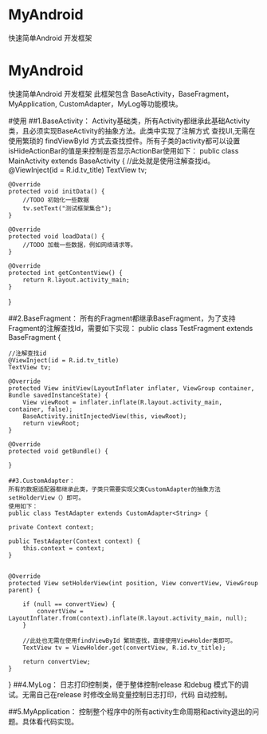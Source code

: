 # MyAndroid
快速简单Android 开发框架
# MyAndroid
快速简单Android 开发框架
此框架包含 BaseActivity，BaseFragment，MyApplication, CustomAdapter，MyLog等功能模块。

#使用
##1.BaseActivity：
Activity基础类，所有Activity都继承此基础Activity类，且必须实现BaseActivity的抽象方法。此类中实现了注解方式
查找UI,无需在使用繁琐的 findViewById 方式去查找控件。所有子类的activity都可以设置isHideActionBar的值是来控制是否显示ActionBar使用如下：
public class MainActivity extends BaseActivity {
    //此处就是使用注解查找id。
    @ViewInject(id = R.id.tv_title)
    TextView tv;


    @Override
    protected void initData() {
        //TODO 初始化一些数据
        tv.setText("测试框架集合");
    }

    @Override
    protected void loadData() {
        //TODO 加载一些数据，例如网络请求等。
    }

    @Override
    protected int getContentView() {
        return R.layout.activity_main;
    }
}


##2.BaseFragment：
所有的Fragment都继承BaseFragment，为了支持Fragment的注解查找Id，需要如下实现：
public class TestFragment extends BaseFragment {

    //注解查找id
    @ViewInject(id = R.id.tv_title)
    TextView tv;

    @Override
    protected View initView(LayoutInflater inflater, ViewGroup container, Bundle savedInstanceState) {
        View viewRoot = inflater.inflate(R.layout.activity_main, container, false);
        BaseActivity.initInjectedView(this, viewRoot);
        return viewRoot;
    }

    @Override
    protected void getBundle() {

    }
    
    ##3.CustomAdapter：
    所有的数据适配器都继承此类，子类只需要实现父类CustomAdapter的抽象方法setHolderView（）即可。
    使用如下：
    public class TestAdapter extends CustomAdapter<String> {

    private Context context;

    public TestAdapter(Context context) {
        this.context = context;
    }


    @Override
    protected View setHolderView(int position, View convertView, ViewGroup parent) {

        if (null == convertView) {
            convertView = LayoutInflater.from(context).inflate(R.layout.activity_main, null);
        }

        //此处也无需在使用findViewById 繁琐查找，直接使用ViewHolder类即可。
        TextView tv = ViewHolder.get(convertView, R.id.tv_title);

        return convertView;
    }
}
##4.MyLog：
日志打印控制类，便于整体控制release 和debug 模式下的调试。无需自己在release 时修改全局变量控制日志打印，代码
自动控制。

##5.MyApplication：
控制整个程序中的所有activity生命周期和activity退出的问题。具体看代码实现。
